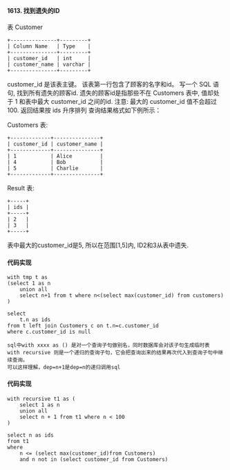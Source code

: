 
#### 1613. 找到遗失的ID

表 Customer
```text
+---------------+---------+
| Column Name   | Type    |
+---------------+---------+
| customer_id   | int     |
| customer_name | varchar |
+---------------+---------+
```

customer_id 是该表主键。
该表第一行包含了顾客的名字和id。
写一个 SQL 语句, 找到所有遗失的顾客id. 遗失的顾客id是指那些不在 Customers 表中, 值却处于 1 和表中最大 customer_id 之间的id.
注意: 最大的 customer_id 值不会超过 100.
返回结果按 ids 升序排列
查询结果格式如下例所示：

Customers 表:
```text
+-------------+---------------+
| customer_id | customer_name |
+-------------+---------------+
| 1           | Alice         |
| 4           | Bob           |
| 5           | Charlie       |
+-------------+---------------+
```

Result 表:
```text
+-----+
| ids |
+-----+
| 2   |
| 3   |
+-----+

```

表中最大的customer_id是5, 所以在范围[1,5]内, ID2和3从表中遗失.

#### 代码实现

```roomsql
with tmp t as
(select 1 as n
    union all
    select n+1 from t where n<(select max(customer_id) from customers)
)

select 
    t.n as ids
from t left join Customers c on t.n=c.customer_id
where c.customer_id is null
```

```text
sql中with xxxx as () 是对一个查询子句做别名，同时数据库会对该子句生成临时表
with recursive 则是一个递归的查询子句，它会把查询出来的结果再次代入到查询子句中继续查询。
可以这样理解，dep=n+1是dep=n的递归调用sql
```

#### 代码实现

```roomsql
with recursive t1 as (
    select 1 as n
    union all
    select n + 1 from t1 where n < 100
)

select n as ids
from t1
where 
    n <= (select max(customer_id)from Customers)
    and n not in (select customer_id from Customers)

```
